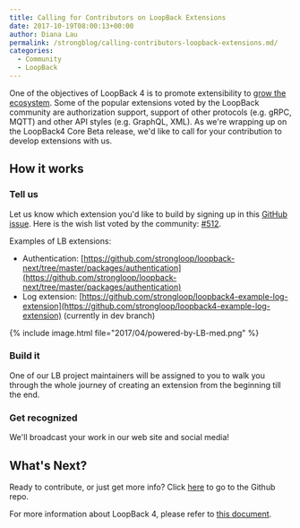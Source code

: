 ```yaml
---
title: Calling for Contributors on LoopBack Extensions
date: 2017-10-19T08:00:13+00:00
author: Diana Lau
permalink: /strongblog/calling-contributors-loopback-extensions.md/
categories:
  - Community
  - LoopBack
---
```


One of the objectives of LoopBack 4 is to promote extensibility to [grow the ecosystem](http://loopback.io/doc/en/lb4/Crafting-LoopBack-Next.html#objectives). Some of the popular extensions voted by the LoopBack community are authorization support, support of other protocols (e.g. gRPC, MQTT) and other API styles (e.g. GraphQL, XML). As we're wrapping up on the LoopBack4 Core Beta release, we'd like to call for your contribution to develop extensions with us.  
 
## How it works ##

### Tell us ###

Let us know which extension you'd like to build by signing up in this [GitHub issue](https://github.com/strongloop/loopback-connector/pull/119). Here is the wish list voted by the community: [#512](https://github.com/strongloop/loopback-next/issues/512).
<!--more-->
Examples of LB extensions:
- Authentication: [https://github.com/strongloop/loopback-next/tree/master/packages/authentication](https://github.com/strongloop/loopback-next/tree/master/packages/authentication)
- Log extension: [https://github.com/strongloop/loopback4-example-log-extension](https://github.com/strongloop/loopback4-example-log-extension) (currently in dev branch)

{% include image.html file="2017/04/powered-by-LB-med.png" %}

### Build it ###

One of our LB project maintainers will be assigned to you to walk you through the whole journey of creating an extension from the beginning till the end.

### Get recognized ###

We'll broadcast your work in our web site and social media!
 
## What's Next? ##

Ready to contribute, or just get more info? Click [here](https://github.com/strongloop/loopback-next/issues/647) to go to the Github repo.

For more information about LoopBack 4, please refer to [this document](http://loopback.io/doc/en/lb4). 

